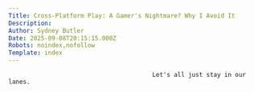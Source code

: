 ```yaml
---
Title: Cross-Platform Play: A Gamer's Nightmare? Why I Avoid It
Description: 
Author: Sydney Butler
Date: 2025-09-08T20:15:15.000Z
Robots: noindex,nofollow
Template: index
---
```


                                            Let's all just stay in our lanes.
                                        